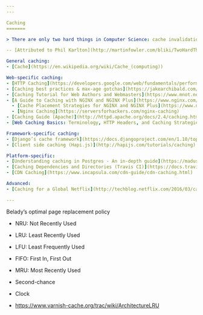 ```yaml
---
---

Caching
=======

> There are only two hard things in Computer Science: cache invalidation and naming things.

-- [Attributed to Phil Karlton](http://martinfowler.com/bliki/TwoHardThings.html)

General caching:
- [Cache](https://en.wikipedia.org/wiki/Cache_(computing))

Web-specific caching:
- [HTTP Caching](https://developers.google.com/web/fundamentals/performance/optimizing-content-efficiency/http-caching)
- [Caching best practices & max-age gotchas](https://jakearchibald.com/2016/caching-best-practices/)
- [Caching Tutorial for Web Authors and Webmasters](https://www.mnot.net/cache_docs/)
- [A Guide to Caching with NGINX and NGINX Plus](https://www.nginx.com/blog/nginx-caching-guide/)
  - [Cache Placement Strategies for NGINX and NGINX Plus](https://www.nginx.com/blog/cache-placement-strategies-nginx-plus/)
  - [Nginx Caching](https://serversforhackers.com/nginx-caching)
- [Caching Guide (Apache)](http://httpd.apache.org/docs/2.4/caching.html)
- [Web Caching Basics: Terminology, HTTP Headers, and Caching Strategies](https://www.digitalocean.com/community/tutorials/web-caching-basics-terminology-http-headers-and-caching-strategies)

Framework-specific caching:
- [Django’s cache framework](https://docs.djangoproject.com/en/1.10/topics/cache/)
- [Client side caching (Hapi.js)](http://hapijs.com/tutorials/caching)

Platform-specific:
- [Understanding caching in Postgres - An in-depth guide](https://madusudanan.com/blog/understanding-postgres-caching-in-depth/)
- [Caching Dependencies and Directories (Travis CI)](https://docs.travis-ci.com/user/caching/)
- [CDN Caching](https://www.incapsula.com/cdn-guide/cdn-caching.html)

Advanced:
- [Caching for a Global Netflix](http://techblog.netflix.com/2016/03/caching-for-global-netflix.html)

---
```


Belady’s optimal page replacement policy

- NRU: Not Recently Used

- LRU: Least Recently Used
- LFU: Least Frequently Used
- FIFO: First In, First Out
- MRU: Most Recently Used
- Second-chance
- Clock


- https://www.varnish-cache.org/trac/wiki/ArchitectureLRU